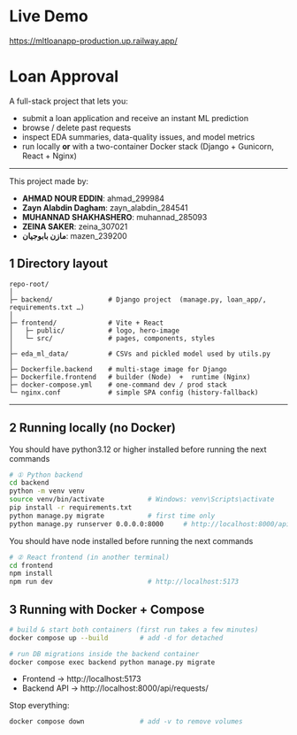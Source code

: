 # Live Demo

https://mltloanapp-production.up.railway.app/

# Loan Approval

A full-stack project that lets you:

* submit a loan application and receive an instant ML prediction  
* browse / delete past requests  
* inspect EDA summaries, data-quality issues, and model metrics  
* run locally **or** with a two-container Docker stack (Django + Gunicorn, React + Nginx)

---

This project made by:

* **AHMAD NOUR EDDIN**: ahmad_299984
* **Zayn Alabdin Dagham**: zayn_alabdin_284541
* **MUHANNAD SHAKHASHERO**: muhannad_285093
* **ZEINA SAKER**: zeina_307021
* **مازن بابوجيان**: mazen_239200



## 1  Directory layout

```
repo-root/
│
├─ backend/              # Django project  (manage.py, loan_app/, requirements.txt …)
│
├─ frontend/             # Vite + React
│   ├─ public/           # logo, hero-image
│   └─ src/              # pages, components, styles
│
├─ eda_ml_data/          # CSVs and pickled model used by utils.py
│
├─ Dockerfile.backend    # multi-stage image for Django
├─ Dockerfile.frontend   # builder (Node)  +  runtime (Nginx)
├─ docker-compose.yml    # one-command dev / prod stack
└─ nginx.conf            # simple SPA config (history-fallback)
```

---

## 2  Running **locally** (no Docker)

You should have python3.12 or higher installed before running the next commands

```bash
# ① Python backend
cd backend
python -m venv venv
source venv/bin/activate           # Windows: venv\Scripts\activate
pip install -r requirements.txt
python manage.py migrate           # first time only
python manage.py runserver 0.0.0.0:8000     # http://localhost:8000/api/requests/
```

You should have node installed before running the next commands

```bash
# ② React frontend (in another terminal)
cd frontend
npm install
npm run dev                        # http://localhost:5173
```

## 3  Running with **Docker + Compose**

```bash
# build & start both containers (first run takes a few minutes)
docker compose up --build        # add -d for detached

# run DB migrations inside the backend container
docker compose exec backend python manage.py migrate
```

* Frontend   → http://localhost:5173  
* Backend API → http://localhost:8000/api/requests/

Stop everything:

```bash
docker compose down              # add -v to remove volumes
```
